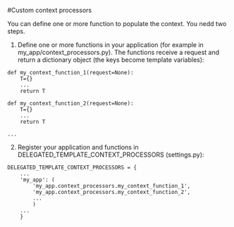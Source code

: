 #Custom context processors

You can define one or more function to populate the context. You nedd two steps.

1. Define one or more functions in your application (for example in
my_app/context_processors.py). The functions receive a request and return a
dictionary object (the keys become template variables):

```
def my_context_function_1(request=None):
    T={}
    ...
    return T

def my_context_function_2(request=None):
    T={}
    ...
    return T

...

```

2. Register your application and functions in DELEGATED_TEMPLATE_CONTEXT_PROCESSORS (settings.py):

```
DELEGATED_TEMPLATE_CONTEXT_PROCESSORS = { 
    ...
    'my_app': (
        'my_app.context_processors.my_context_function_1',
        'my_app.context_processors.my_context_function_2',
        ...
        )
    ...
    }
```
